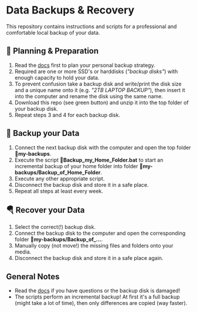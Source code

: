 Data Backups & Recovery
=======================

This repository contains instructions and scripts for a professional and comfortable local backup of your data.

🔧 Planning & Preparation
--------------------------
1. Read the [docs](docs) first to plan your personal backup strategy.
2. Required are one or more SSD's or harddisks (*"backup disks"*) with enough capacity to hold your data.
3. To prevent confusion take a backup disk and write/print the disk size and a unique name onto it (e.g. *"2TB LAPTOP BACKUP"*), then insert it into the computer and rename the disk using the same name.
4. Download this repo (see green button) and unzip it into the top folder of your backup disk.
5. Repeat steps 3 and 4 for each backup disk.

💾 Backup your Data
--------------------
1. Connect the next backup disk with the computer and open the top folder **📁my-backups**.
2. Execute the script **📄Backup_my_Home_Folder.bat** to start an incremental backup of your home folder into folder **📁my-backups/Backup_of_Home_Folder**. 
3. Execute any other appropriate script.
4. Disconnect the backup disk and store it in a safe place.
5. Repeat all steps at least every week.

🪂 Recover your Data
---------------------
1. Select the correct(!) backup disk. 
2. Connect the backup disk to the computer and open the corresponding folder **📁my-backups/Backup_of_...**.
3. Manually copy (not move!) the missing files and folders onto your media.
4. Disconnect the backup disk and store it in a safe place again.

General Notes
-------------
* Read the [docs](docs) if you have questions or the backup disk is damaged!
* The scripts perform an incremental backup! At first it's a full backup (might take a lot of time), then only differences are copied (way faster).
